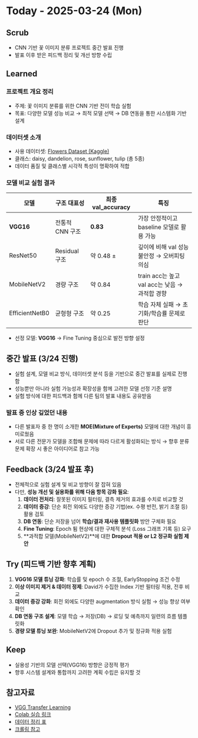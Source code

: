 # Today - 2025-03-24 (Mon)

## Scrub
- CNN 기반 꽃 이미지 분류 프로젝트 중간 발표 진행
- 발표 이후 받은 피드백 정리 및 개선 방향 수립

## Learned

### 프로젝트 개요 정리
- 주제: 꽃 이미지 분류를 위한 CNN 기반 전이 학습 실험
- 목표: 다양한 모델 성능 비교 → 최적 모델 선택 → DB 연동을 통한 시스템화 기반 설계

### 데이터셋 소개
- 사용 데이터셋: [Flowers Dataset (Kaggle)](https://www.kaggle.com/datasets/imsparsh/flowers-dataset/code)
- 클래스: daisy, dandelion, rose, sunflower, tulip (총 5종)
- 데이터 품질 및 클래스별 시각적 특성이 명확하여 적합

### 모델 비교 실험 결과

| 모델 | 구조 대표성 | 최종 val_accuracy | 특징 |
| --- | --- | --- | --- |
| **VGG16** | 전통적 CNN 구조 | **0.83** | 가장 안정적이고 baseline 모델로 활용 가능 |
| ResNet50 | Residual 구조 | 약 0.48 ± | 깊이에 비해 val 성능 불안정 → 오버피팅 의심 |
| MobileNetV2 | 경량 구조 | 약 0.84 | train acc는 높고 val acc는 낮음 → 과적합 경향 |
| EfficientNetB0 | 균형형 구조 | 약 0.25 | 학습 자체 실패 → 초기화/학습률 문제로 판단 |

- 선정 모델: **VGG16** → Fine Tuning 중심으로 발전 방향 설정

## 중간 발표 (3/24 진행)
- 실험 설계, 모델 비교 방식, 데이터셋 분석 등을 기반으로 중간 발표를 실제로 진행함
- 성능뿐만 아니라 실험 가능성과 확장성을 함께 고려한 모델 선정 기준 설명
- 실험 방식에 대한 피드백과 함께 다른 팀의 발표 내용도 공유받음

### 발표 중 인상 깊었던 내용
- 다른 발표자 중 한 명이 소개한 **MOE(Mixture of Experts)** 모델에 대한 개념이 흥미로웠음
- 서로 다른 전문가 모델을 조합해 문제에 따라 다르게 활성화되는 방식 → 향후 분류 문제 확장 시 좋은 아이디어로 참고 가능

## Feedback (3/24 발표 후)
- 전체적으로 실험 설계 및 비교 방향이 잘 잡혀 있음
- 다만, **성능 개선 및 실용화를 위해 다음 항목 강화 필요**:
  1. **데이터 전처리**: 잘못된 이미지 필터링, 결측 제거의 효과를 수치로 비교할 것
  2. **데이터 증강**: 단순 회전 외에도 다양한 증강 기법(ex. 수평 반전, 밝기 조절 등) 활용 검토
  3. **DB 연동**: 단순 저장을 넘어 **학습/결과 재사용 템플릿화** 방안 구체화 필요
  4. **Fine Tuning**: Epoch 튐 현상에 대한 구체적 분석 (Loss 그래프 기록 등) 요구
  5. **과적합 모델(MobileNetV2)**에 대한 **Dropout 적용 or L2 정규화 실험 제안**

## Try (피드백 기반 향후 계획)
1. **VGG16 모델 튜닝 강화**: 학습률 및 epoch 수 조절, EarlyStopping 조건 수정
2. **이상 이미지 제거 & 데이터 정제**: David가 수집한 Index 기반 필터링 적용, 전후 비교
3. **데이터 증강 강화**: 회전 외에도 다양한 augmentation 방식 실험 → 성능 향상 여부 확인
4. **DB 연동 구조 설계**: 모델 학습 → 저장(DB) → 로딩 및 예측까지 일련의 흐름 템플릿화
5. **경량 모델 튜닝 보완**: MobileNetV2에 Dropout 추가 및 정규화 적용 실험

## Keep
- 실용성 기반의 모델 선택(VGG16) 방향은 긍정적 평가
- 향후 시스템 설계와 통합까지 고려한 계획 수립은 유지할 것

## 참고자료
- [VGG Transfer Learning](https://www.kaggle.com/code/dipanshurautela2001/transferlearningvgg-0-85-accuracy)
- [Colab 실습 링크](https://colab.research.google.com/drive/1XGcAmKKsuw4-tNx_uEed8ehpvS5kuSA9?authuser=1#scrollTo=X26z5Qb0QzC7)
- [데이터 정리 표](https://www.notion.so/1c009fd9adc48094a930cc75e8638b26?pvs=21)
- [크롤링 참고](https://wikidocs.net/234705)

